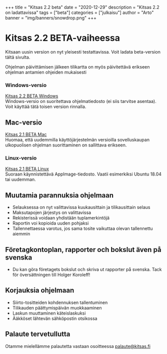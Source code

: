 +++
title = "Kitsas 2.2 beta"
date = "2020-12-29"
description = "Kitsas 2.2 on ladattavissa"
tags = ["beta"]
categories = ["julkaisu"]
author = "Arto"
banner = "img/banners/snowdrop.png"
+++

# Kitsas 2.2 BETA-vaiheessa

Kitsaan uusin version on nyt yleisesti testattavissa. Voit ladata beta-version tältä sivulta.

Ohjelman päivittämisen jälkeen tilikartta on myös päivitettävä erikseen ohjelman antamien ohjeiden mukaisesti

### Windows-versio

[Kitsas 2.2 BETA Windows](https://github.com/artoh/kitupiikki/releases/download/v2.2-beta/kitsas-2.2-beta.exe)  
Windows-versio on suoritettava ohjelmatiedosto (ei siis tarvitse asentaa). Voit käyttää tätä toisen version rinnalla.

## Mac-versio
[Kitsas 2.1 BETA Mac](https://github.com/petriaarnio/kitupiikki/releases/download/mac-v2.2-beta/Kitsas-2.2-beta.dmg)  
Huomaa, että uudemmilla käyttöjärjestelmän versioilla sovelluskaupan ulkopuolisen ohjelman suorittaminen on sallittava erikseen.

### Linux-versio
[Kitsas 2.1 BETA Linux](https://github.com/artoh/kitupiikki/releases/download/v2.2-beta/Kitsas-2.2-beta-x86_64.AppImage)  
Suoraan käynnistettävä AppImage-tiedosto. Vaatii esimerkiksi Ubuntu 18.04 tai uudemman.

## Muutamia parannuksia ohjelmaan

- Selauksessa on nyt valittavissa kuukausittain ja tilikausittain selaus
- Maksutapojen järjestys on valittavissa
- Rekisterissä voidaan yhdistään tuplamerkintöjä
- Raportin voi kopioida uuden pohjaksi
- Tallennettaessa varotus, jos sama tosite vaikuttaa olevan tallennettu aiemmin

## Företagkontoplan, rapporter och bokslut även på svenska
- Du kan göra företagets bokslut och skriva ut rapporter på svenska. Tack för översättningen till Holger Koroleff!

## Korjauksia ohjelmaan

- Siirto-tositteiden kohdennuksen tallentuminen
- Tilikauden päättymispäivän muokkaaminen
- Laskun muuttaminen käteislaskuksi
- Ääkköset lähtevän sähköpostin otsikossa

## Palaute tervetullutta

Otamme mielellämme palautetta vastaan osoitteessa palaute@kitsas.fi
